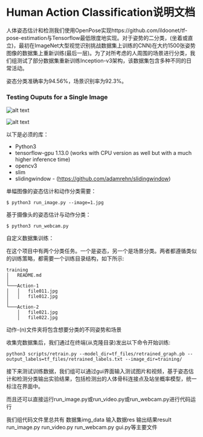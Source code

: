 # Human Action Classification说明文档

人体姿态估计和检测我们使用OpenPose实现https://github.com/ildoonet/tf-pose-estimation与Tensorflow最低限度地实现。对于姿势的二分类，(坐着或直立)，最初在ImageNet大型视觉识别挑战数据集上训练的CNN)在大约1500张姿势图像的数据集上重新训练(最后一层)。为了对所考虑的人周围的场景进行分类，我们组测试了部分数据集重新训练Inception-v3架构，该数据集包含多种不同的日常活动。

姿态分类准确率为94.56%，场景识别率为92.3%。
 
### Testing Ouputs for a Single Image

![alt text](_show.png)

![alt text](_show1.png)


以下是必须的库：

- Python3
- tensorflow-gpu 1.13.0 (works with CPU version as well but with a much higher inference time)
- opencv3
- slim
- slidingwindow - (https://github.com/adamrehn/slidingwindow)



单幅图像的姿态估计和动作分类需要：

```
$ python3 run_image.py --image=1.jpg
```

基于摄像头的姿态估计与动作分类：

```
$ python3 run_webcam.py
```

自定义数据集训练：

在这个项目中有两个分类任务。一个是姿态，另一个是场景分类。两者都遵循类似的训练策略，都需要一个训练目录结构，如下所示:

```
training
│   README.md   
│
└───Action-1
│   │   file011.jpg
│   │   file012.jpg
│ 
└───Action-2
    │   file021.jpg
    │   file022.jpg
```
动作-(n)文件夹将包含想要分类的不同姿势和场景

收集完数据集后，我们通过在终端(从克隆目录)发出以下命令开始训练:

```
python3 scripts/retrain.py --model_dir=tf_files/retrained_graph.pb --output_labels=tf_files/retrained_labels.txt --image_dir=training/
```
接下来测试训练数据，我们组可以通过gui界面输入测试图片和视频，基于姿态估计和检测分类输出实验结果，包括检测出的人体骨科连接点及站坐概率模型，统一标注在界面中。

而且还可以直接运行run_image.py或run_video.py或run_webcam.py进行代码运行

我们组代码文件里总共有
数据集img_data
输入数据res
输出结果result
run_image.py
run_video.py
run_webcam.py
gui.py等主要文件
